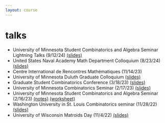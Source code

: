 ```yaml
---
layout: course
---
```


# talks

- University of Minnesota Student Combinatorics and Algebra Seminar Lightning Talks (9/12/24) [(slides)](/assets/talks/hyperplane-history.pdf)
- United States Naval Academy Math Department Colloquium (8/23/24) [(slides)](/assets/talks/usna-24.pdf)
- Centre International de Rencontres Mathématiques (11/14/23)
- University of Minnesota Duluth Graduate Colloquium [(slides)](/assets/talks/umd-23.pdf)
- Graduate Student Combinatorics Conference (3/18/23) [(slides)](/assets/talks/gscc2023.pdf)
- University of Minnesota Combinatorics Seminar (2/17/23) [(slides)](/assets/talks/umn-equiv-kl-23.pdf)
- University of Minnesota Student Combinatorics and Algebra Seminar (2/16/23) [(notes)](/assets/talks/alenvers.pdf) [(worksheet)](/assets/talks/LR-worksheet.pdf)
- Washington University in St. Louis Combinatorics seminar (11/28/22) [(slides)](https://trevorkarn.github.io/assets/wustl-equiv-kl-22.pdf)
- University of Wisconsin Matroids Day (11/4/22) [(slides)](https://trevorkarn.github.io/assets/matroids-day-2022.pdf)

